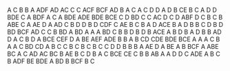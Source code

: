 A
C
B
B
A
ADF
AD
AC
C
C
ACF BCF
AD
B
A
C
A
C
D
D
A
D
B
CE
B
C
A
D
D
BDE
C
A
BDF
A
C
A
BDE ADE
BDE BCE
C
D
BD
C
C
AC
D
C
D
ABF
D
C
B
C
B
ABE
C
A
AE
D A
AD
C
B
D
D
B
D
CDF
C
AE
B
C B
A D
ACE
B
A
D
B
B
C
D
B
D
BD
BCF
AD
C
C
B
BD
A
BD
A
A
A
BD
C
B
B
D
B
D
B
ACE
A 
B
D
B
A
D
B
B
AD
D
A
C
B
D
A
BCE
CEF
D
A
BE
AEF ADE
B
B
A
B
CD
CDE BDE
BCE
A
A
A
C
B
A
A
C
BD
CD
A
B
C
C
B
C
B
C
B
C
C
D
D
B
B
B
A
AE
D
A
BE
A
B
BCF
A
ABE
BC
A
C
AD
AC BC
B
AE
B
C
D
B
A
C
BCE
CE
C
B
B
AB
A
A
D
D
C
ADE
A
B
C
B
ADF
BE
BDE
A
BD
B
BCF
B
C
